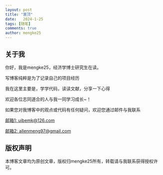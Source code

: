 ```yaml
---
layout: post
title: "置顶"
date:   2024-1-25
tags: [随笔]
comments: true
author: mengke25
---
```


## 关于我

你好，我是mengke25，经济学博士研究生在读。

写博客纯粹是为了记录自己的项目经历

我在这里主要是，学学代码，读读文献，分享一下心得

欢迎各位志同道合的人与我一同学习成长~！

如果您对我博客中的观点或代码有任何疑问，欢迎您通过邮件与我联系

[邮箱1: uibemk@126.com](uibemk@126.com)  

[邮箱2: allenmeng97@gmail.com](allenmeng97@gmail.com)

## 版权声明

本博客文章均为原创文章，版权归mengke25所有，转载请与我联系获得授权许可。
